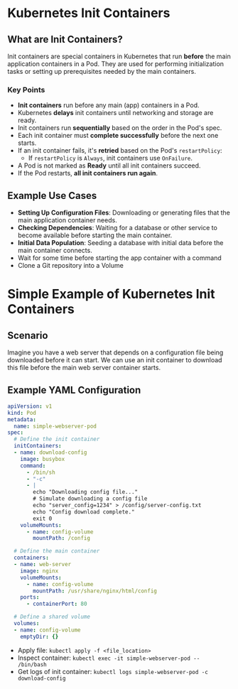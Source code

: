 # Kubernetes Init Containers

## What are Init Containers?
Init containers are special containers in Kubernetes that run **before** the main application containers in a Pod. They are used for performing initialization tasks or setting up prerequisites needed by the main containers.

### Key Points
- **Init containers** run before any main (app) containers in a Pod.
- Kubernetes **delays** init containers until networking and storage are ready.
- Init containers run **sequentially** based on the order in the Pod's spec.
- Each init container must **complete successfully** before the next one starts.
- If an init container fails, it's **retried** based on the Pod's `restartPolicy`:
  - If `restartPolicy` is `Always`, init containers use `OnFailure`.
- A Pod is not marked as **Ready** until all init containers succeed.
- If the Pod restarts, **all init containers run again**.

## Example Use Cases
- **Setting Up Configuration Files**: Downloading or generating files that the main application container needs.
- **Checking Dependencies**: Waiting for a database or other service to become available before starting the main container.
- **Initial Data Population**: Seeding a database with initial data before the main container connects.
- Wait for some time before starting the app container with a command
- Clone a Git repository into a Volume

# Simple Example of Kubernetes Init Containers

## Scenario
Imagine you have a web server that depends on a configuration file being downloaded before it can start. We can use an init container to download this file before the main web server container starts.

## Example YAML Configuration

```yaml
apiVersion: v1
kind: Pod
metadata:
  name: simple-webserver-pod
spec:
  # Define the init container
  initContainers:
  - name: download-config
    image: busybox
    command:
      - /bin/sh
      - "-c"
      - |
        echo "Downloading config file..."
        # Simulate downloading a config file
        echo "server_config=1234" > /config/server-config.txt
        echo "Config download complete."
        exit 0
    volumeMounts:
      - name: config-volume
        mountPath: /config

  # Define the main container
  containers:
  - name: web-server
    image: nginx
    volumeMounts:
      - name: config-volume
        mountPath: /usr/share/nginx/html/config
    ports:
      - containerPort: 80

  # Define a shared volume
  volumes:
  - name: config-volume
    emptyDir: {}
```

- Apply file: `kubectl apply -f <file_location>`
- Inspect container:  `kubectl exec -it simple-webserver-pod -- /bin/bash`
- Get logs of init container: `kubectl logs simple-webserver-pod -c download-config`